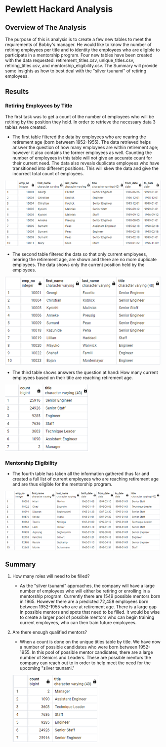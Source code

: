 # Pewlett Hackard Analysis

## Overview of The Analysis

The purpose of this is analysis is to create a few new tables to meet the requirements of Bobby's manager. He would like to know the number of retiring employees per title and to identity the employees who are eligible to participate in a mentorship program. Four new tables have been created with the data requested: retirement_titles.csv, unique_titles.csv, retiring_titles.csv, and mentorship_eligibility.csv. The Summary will provide some insights as how to best deal with the "silver tsunami" of retiring employees.

## Results

### Retiring Employees by Title

The first task was to get a count of the number of employees who will be retiring by the position they hold. In order to retrieve the necessary data 3 tables were created.

- The first table filtered the data by employees who are nearing the retirement age (born betweem 1952-1955). The data retrieved helps answer the question of how many employees are within retirement age; however it also contains the former employees as well. Counting the number of employees in this table will not give an accurate count for their current need. The data also reveals duplicate employees who have transitioned into different positions. This will skew the data and give the incorrect total count of employees. 

![retirement_table](Resources/retirement_table.png)

- The second table filtered the data so that only current employees, nearing the retirement age, are shown and there are no more duplicate employees. The data shows only the current position held by the employees.

![unique_titles](Resources/unique_titles.png)

- The third table shows answers the question at hand: How many current employees based on their title are reaching retirement age. 

![retiring_titles](Resources/retiring_titles.png)

### Mentorship Eligibility

- The fourth table has taken all the information gathered thus far and created a full list of current employees who are reaching retirement age and are thus eligible for the mentorship program.

![mentorship_eligibility](Resources/mentorship_eligibility.png)

## Summary

1. How many roles will need to be filled?
    - As the "silver tsunami" approaches, the company will have a large number of employees who will either be retiring or enrolling in a mentorship program. Currently there are 1549 possible mentors born in 1965. However there are a predicted 72,458 employees born between 1952-1955 who are at retirement age. There is a large gap in possible mentors and spots that need to be filled. It would be wise to create a larger pool of possible mentors who can begin training current employees, who can then train future employees.

2. Are there enough qualified mentors?
    - When a count is done on the unique titles table by title. We have now a number of possible candidates who were born between 1952-1955. In this pool of possible mentor candidates, there are a large number of Seniors and Leaders. These are possible mentors the company can reach out to in order to help meet the need for the upcoming "silver tsunami." 

    ![unique_titles_count](Resources/unique_titles_count.png)